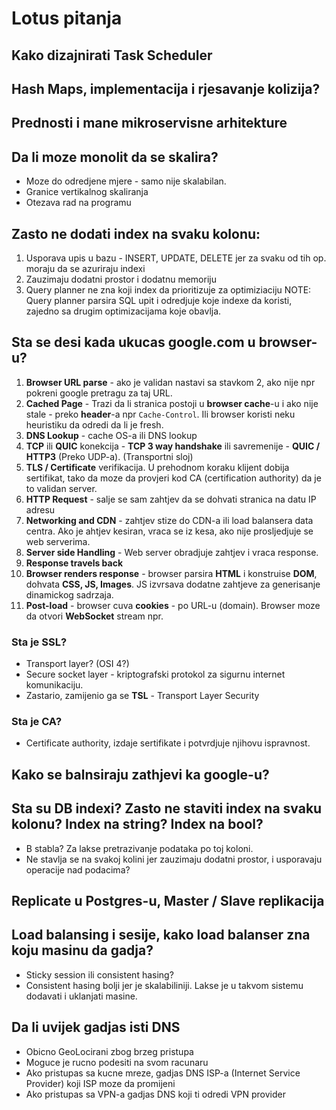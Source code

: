 # Lotus pitanja

## Kako dizajnirati Task Scheduler

## Hash Maps, implementacija i rjesavanje kolizija?

## Prednosti i mane mikroservisne arhitekture

## Da li moze monolit da se skalira?
- Moze do odredjene mjere - samo nije skalabilan. 
- Granice vertikalnog skaliranja
- Otezava rad na programu


## Zasto ne dodati index na svaku kolonu:
1. Usporava upis u bazu - INSERT, UPDATE, DELETE jer za svaku od tih op. moraju da se azuriraju indexi
2. Zauzimaju dodatni prostor i dodatnu memoriju
3. Query planner ne zna koji index da prioritizuje za optimiziaciju
NOTE: Query planner parsira SQL upit i odredjuje koje indexe da koristi, zajedno sa drugim optimizacijama koje obavlja.

##


## Sta se desi kada ukucas google.com u browser-u?
1. **Browser URL parse** - ako je validan nastavi sa stavkom 2, ako nije npr pokreni google pretragu za taj URL.
2. **Cached Page** - Trazi da li stranica postoji u **browser cache**-u i ako nije stale - preko **header**-a npr `Cache-Control`. Ili browser koristi neku heuristiku da odredi da li je fresh.
3. **DNS Lookup** - cache OS-a ili DNS lookup
4. **TCP** ili **QUIC** konekcija - **TCP 3 way handshake** ili savremenije - **QUIC / HTTP3** (Preko UDP-a). (Transportni sloj)
5. **TLS / Certificate** verifikacija. U prehodnom koraku klijent dobija sertifikat, tako da moze da provjeri kod CA (certification authority) da je to validan server.
6. **HTTP Request** - salje se sam zahtjev da se dohvati stranica na datu IP adresu
7. **Networking and CDN** - zahtjev stize do CDN-a ili load balansera data centra. Ako je ahtjev kesiran, vraca se iz kesa, ako nije prosljedjuje se web serverima.
8. **Server side Handling** - Web server obradjuje zahtjev i vraca response.
9. **Response travels back**
10. **Browser renders response** - browser parsira **HTML** i konstruise **DOM**, dohvata **CSS, JS, Images**. JS izvrsava dodatne zahtjeve za generisanje dinamickog sadrzaja.
11. **Post-load** - browser cuva **cookies** - po URL-u (domain). Browser moze da otvori **WebSocket** stream npr.

### Sta je SSL?
- Transport layer? (OSI 4?)
- Secure socket layer - kriptografski protokol za sigurnu internet komunikaciju.
- Zastario, zamijenio ga se **TSL** - Transport Layer Security

### Sta je CA?
- Certificate authority, izdaje sertifikate i potvrdjuje njihovu ispravnost.

## Kako se balnsiraju zathjevi ka google-u?


## Sta su DB indexi? Zasto ne staviti index na svaku kolonu? Index na string? Index na bool?
- B stabla? Za lakse pretrazivanje podataka po toj koloni.
- Ne stavlja se na svakoj kolini jer zauzimaju dodatni prostor, i usporavaju operacije nad podacima?

## Replicate u Postgres-u, Master / Slave replikacija

## Load balansing i sesije, kako load balanser zna koju masinu da gadja?
- Sticky session ili consistent hasing?
- Consistent hasing bolji jer je skalabiliniji. Lakse je u takvom sistemu dodavati i uklanjati masine.

## Da li uvijek gadjas isti DNS
- Obicno GeoLocirani zbog brzeg pristupa
- Moguce je rucno podesiti na svom racunaru
- Ako pristupas sa kucne mreze, gadjas DNS ISP-a (Internet Service Provider) koji ISP moze da promijeni
- Ako pristupas sa VPN-a gadjas DNS koji ti odredi VPN provider